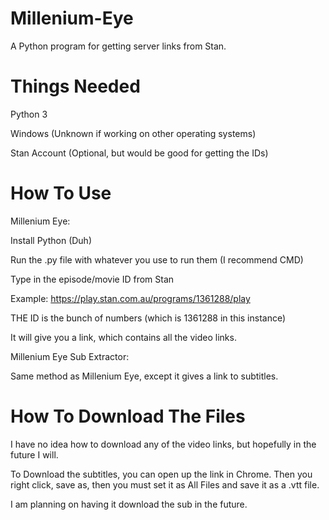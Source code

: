 # Millenium-Eye
A Python program for getting server links from Stan.

# Things Needed
Python 3

Windows (Unknown if working on other operating systems)

Stan Account (Optional, but would be good for getting the IDs)


# How To Use

Millenium Eye:

Install Python (Duh)

Run the .py file with whatever you use to run them (I recommend CMD)

Type in the episode/movie ID from Stan

Example: https://play.stan.com.au/programs/1361288/play

THE ID is the bunch of numbers (which is 1361288 in this instance)

It will give you a link, which contains all the video links.

Millenium Eye Sub Extractor:

Same method as Millenium Eye, except it gives a link to subtitles.

# How To Download The Files

I have no idea how to download any of the video links, but hopefully in the future I will.

To Download the subtitles, you can open up the link in Chrome. Then you right click, save as, then you must set it as All Files and save it as a .vtt file.

I am planning on having it download the sub in the future.
